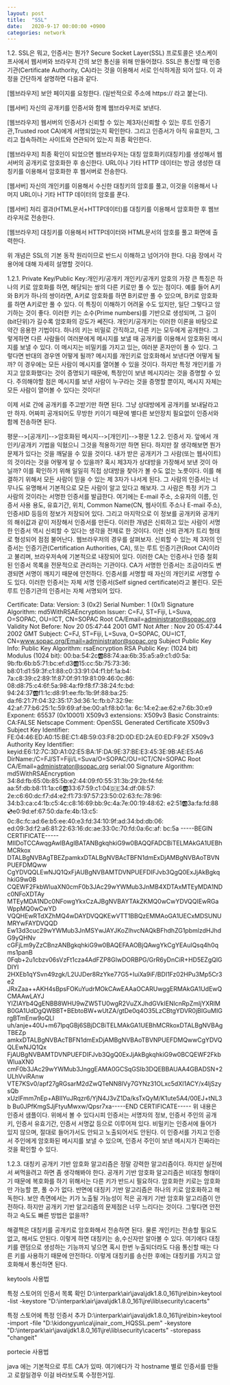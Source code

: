 ```yaml
---
layout: post
title:  "SSL"
date:   2020-9-17 00:00:00 +0900
categories: network
---
```


1.2. SSL은 뭐고, 인증서는 뭔가?
Secure Socket Layer(SSL) 프로토콜은 넷스케이프사에서 웹서버와 브라우저 간의 보안 통신을 위해 만들어졌다. SSL은 통신할 때 인증기관(Certificate Authority, CA)라는 것을 이용해서 서로 인식하게끔 되어 있다. 이 과정을 간단하게 설명하면 다음과 같다.

[웹브라우저] 보안 페이지를 요청한다. (일반적으로 주소에 https:// 라고 붙는다).

[웹서버] 자신의 공개키를 인증서와 함께 웹브라우저로 보낸다.

[웹브라우저] 웹서버의 인증서가 신뢰할 수 있는 제3자(신뢰할 수 있는 루트 인증기관,Trusted root CA)에게 서명되었는지 확인한다. 그리고 인증서가 아직 유효한지, 그리고 접속하려는 사이트와 연관되어 있는지 최종 확인한다.

[웹브라우저] 최종 확인이 되었으면 웹브라우저는 대칭 암호화키(대칭키)를 생성해서 웹서버의 공개키로 암호화한 후 송신한다. URL이나 기타 HTTP 데이터는 방금 생성한 대칭키를 이용해서 암호화한 후 웹서버로 전송한다.

[웹서버] 자신의 개인키를 이용해서 수신한 대칭키의 암호를 풀고, 이것을 이용해서 나머지 URL이나 기타 HTTP 데이터의 암호를 푼다.

[웹서버] 처리 결과(HTML문서+HTTP데이터)를 대칭키를 이용해서 암호화한 후 웹브라우저로 전송한다.

[웹브라우저] 대칭키를 이용해서 HTTP데이터와 HTML문서의 암호를 풀고 화면에 출력한다.

위 개념은 SSL의 기본 동작 원리이므로 반드시 이해하고 넘어가야 한다. 다음 장에서 각 용어에 대해 자세히 설명할 것이다.

1.2.1. Private Key/Public Key:개인키/공개키
개인키/공개키 암호의 가장 큰 특징은 하나의 키로 암호화를 하면, 해당되는 쌍의 다른 키로만 풀 수 있는 점이다. 예를 들어 A키와 B키가 하나의 쌍이라면, A키로 암호화를 하면 B키로만 풀 수 있으며, B키로 암호화를 하면 A키로만 풀 수 있다. 이 특징이 이해하기 어려울 수도 있지만, 일단 그렇다고 암기하는 것이 좋다. 이러한 키는 소수(Prime numbers)를 기반으로 생성되며, 그 길이(bit단위)가 길수록 암호화의 강도가 쎄진다. 개인키/공개키는 이러한 이론을 바탕으로 약간 응용한 기법이다. 하나의 키는 비밀로 간직하고, 다른 키는 모두에게 공개한다. 그렇게하면 다른 사람들이 여러분에게 메시지를 보낼 때 공개키를 이용해서 암호화된 메시지를 보낼 수 있다. 이 메시지는 비밀키를 가지고 있는, 여러분 혼자만이 풀 수 있다. 그렇다면 반대의 경우엔 어떻게 될까? 메시지를 개인키로 암호화해서 보낸다면 어떻게 될까? 이 경우에는 모든 사람이 메시지를 열어볼 수 있을 것이다. 하지만 특정 개인키를 가지고 암호화했다는 것이 증명되기 때문에, 특정인이 보낸 메시지라는 것을 증명할 수 있다. 주의해야할 점은 메시지를 보낸 사람이 누구라는 것을 증명할 뿐이지, 메시지 자체는 모든 사람이 열어볼 수 있다는 것이다!

이제 서로 간에 공개키를 주고받기만 하면 된다. 그냥 상대방에게 공개키를 보내달라고만 하자. 어짜피 공개되어도 무방한 키이기 때문에 별다른 보안장치 필요없이 인증서와 함께 전송하면 된다.

평문-->[공개키]-->암호화된 메시지-->[개인키]-->평문
1.2.2. 인증서
자. 앞에서 개인키/공개키 기법을 익혔으니 그것을 적용하기만 하면 된다. 하지만 잘 생각해보면 뭔가 문제가 있다는 것을 깨달을 수 있을 것이다. 내가 받은 공개키가 그 사람(또는 웹사이트)의 것이라는 것을 어떻게 알 수 있을까? 혹시 제3자가 상대방을 가장해서 보낸 것이 아닐까? 이를 확인하기 위해 일일히 직접 상대방을 찾아가 볼 수도 없는 노릇이다. 이를 해결하기 위해서 모든 사람이 믿을 수 있는 제 3자가 나서게 된다. 그 사람의 인증서는 너무나도 유명해서 기본적으로 모든 사람이 알고 있다고 해보자. 그 사람은 특정 키가 그 사람의 것이라는 서명한 인증서를 발급한다. 여기에는 E-mail 주소, 소유자의 이름, 인증서 사용 용도, 유효기간, 위치, Common Name(CN, 웹사이트 주소나 E-mail 주소), 인증서ID 등등의 정보가 저장되어 있다. 그리고 마지막으로 이 정보를 공개키와 공개키의 해쉬값과 같이 저장해서 인증서를 만든다. 이러한 개념은 신뢰하고 있는 사람이 서명한 인증서 역시 신뢰할 수 있다는 생각을 전제로 한 것이다. 이런 신뢰 관계가 트리 형태로 형성되어 점점 불어난다. 웹브라우저의 경우를 살펴보자. 신뢰할 수 있는 제 3자의 인증서는 인증기관(Certification Authorities, CA), 또는 루트 인증기관(Root CA)이라고 불리며, 브라우저속에 기본적으로 내장되어 있다. 이러한 CA는 인증서나 인증 철회된 인증서 목록을 전문적으로 관리하는 기관이다. CA가 서명한 인증서는 조금이라도 변경되면 서명이 깨지기 때문에 안전하다. 인증서를 서명할 때 자신의 개인키로 서명할 수도 있다. 이러한 인증서는 자체 서명 인증서(Self signed certificate)라고 불린다. 모든 루트 인증기관의 인증서는 자체 서명되어 있다.

Certificate:     Data:         Version: 3 (0x2)         Serial Number: 1 (0x1)         Signature Algorithm: md5WithRSAEncryption         Issuer: C=FJ, ST=Fiji, L=Suva, O=SOPAC, OU=ICT, CN=SOPAC Root CA/Email=administrator@sopac.org         Validity             Not Before: Nov 20 05:47:44 2001 GMT             Not After : Nov 20 05:47:44 2002 GMT         Subject: C=FJ, ST=Fiji, L=Suva, O=SOPAC, OU=ICT, CN=www.sopac.org/Email=administrator@sopac.org         Subject Public Key Info:             Public Key Algorithm: rsaEncryption              RSA Public Key: (1024 bit)                 Modulus (1024 bit):                     00:ba:54:2c:ab:88:74:aa:6b:35:a5:a9:c1:d0:5a:                     9b:fb:6b:b5:71:bc:ef:d3:ab:15:cc:5b:75:73:36:                     b8:01:d1:59:3f:c1:88:c0:33:91:04:f1:bf:1a:b4:                     7a:c8:39:c2:89:1f:87:0f:91:19:81:09:46:0c:86:                     08:d8:75:c4:6f:5a:98:4a:f9:f8:f7:38:24:fc:bd:                     94:24:37:ab:f1:1c:d8:91:ee:fb:1b:9f:88:ba:25:                     da:f6:21:7f:04:32:35:17:3d:36:1c:fb:b7:32:9e:                     42:af:77:b6:25:1c:59:69:af:be:00:a1:f8:b0:1a:                     6c:14:e2:ae:62:e7:6b:30:e9                 Exponent: 65537 (0x10001)          X509v3 extensions:              X509v3 Basic Constraints:                  CA:FALSE              Netscape Comment:                  OpenSSL Generated Certificate             X509v3 Subject Key Identifier:                 FE:04:46:ED:A0:15:BE:C1:4B:59:03:F8:2D:0D:ED:2A:E0:ED:F9:2F              X509v3 Authority Key Identifier:                 keyid:E6:12:7C:3D:A1:02:E5:BA:1F:DA:9E:37:BE:E3:45:3E:9B:AE:E5:A6                  DirName:/C=FJ/ST=Fiji/L=Suva/O=SOPAC/OU=ICT/CN=SOPAC Root CA/Email=administrator@sopac.org                  serial:00    Signature Algorithm: md5WithRSAEncryption        34:8d:fb:65:0b:85:5b:e2:44:09:f0:55:31:3b:29:2b:f4:fd:         aa:5f:db:b8:11:1a:c6:ab:33:67:59:c1:04:de:34:df:08:57:         2e:c6:60:dc:f7:d4:e2:f1:73:97:57:23:50:02:63:fc:78:96:         34:b3:ca:c4:1b:c5:4c:c8:16:69:bb:9c:4a:7e:00:19:48:62:         e2:51:ab:3a:fa:fd:88:cd:e0:9d:ef:67:50:da:fe:4b:13:c5:         0c:8c:fc:ad:6e:b5:ee:40:e3:fd:34:10:9f:ad:34:bd:db:06:         ed:09:3d:f2:a6:81:22:63:16:dc:ae:33:0c:70:fd:0a:6c:af:        bc:5a -----BEGIN CERTIFICATE----- MIIDoTCCAwqgAwIBAgIBATANBgkqhkiG9w0BAQQFADCBiTELMAkGA1UEBhMCRkox DTALBgNVBAgTBEZpamkxDTALBgNVBAcTBFN1dmExDjAMBgNVBAoTBVNPUEFDMQww CgYDVQQLEwNJQ1QxFjAUBgNVBAMTDVNPUEFDIFJvb3QgQ0ExJjAkBgkqhkiG9w0B CQEWF2FkbWluaXN0cmF0b3JAc29wYWMub3JnMB4XDTAxMTEyMDA1NDc0NFoXDTAy MTEyMDA1NDc0NFowgYkxCzAJBgNVBAYTAkZKMQ0wCwYDVQQIEwRGaWppMQ0wCwYD VQQHEwRTdXZhMQ4wDAYDVQQKEwVTT1BBQzEMMAoGA1UECxMDSUNUMRYwFAYDVQQD Ew13d3cuc29wYWMub3JnMSYwJAYJKoZIhvcNAQkBFhdhZG1pbmlzdHJhdG9yQHNv cGFjLm9yZzCBnzANBgkqhkiG9w0BAQEFAAOBjQAwgYkCgYEAulQsq4h0qms1panB 0Fqb+2u1cbzv06sVzFt1cza4AdFZP8GIwDORBPG/GrR6yDnCiR+HD5EZgQlGDIYI 2HXEb1qYSvn49zgk/L2UJDer8RzYke77G5+IuiXa9iF/BDI1Fz02HPu3Mp5Cr3e2 JRxZaa++AKH4sBpsFOKuYudrMOkCAwEAAaOCARUwggERMAkGA1UdEwQCMAAwLAYJ YIZIAYb4QgENBB8WHU9wZW5TU0wgR2VuZXJhdGVkIENlcnRpZmljYXRlMB0GA1UdDgQWBBT+BEbtoBW+wUtZA/gtDe0q4O35LzCBtgYDVR0jBIGuMIGrgBTmEnw9oQLl uh/anje+40U+m67lpqGBj6SBjDCBiTELMAkGA1UEBhMCRkoxDTALBgNVBAgTBEZp amkxDTALBgNVBAcTBFN1dmExDjAMBgNVBAoTBVNPUEFDMQwwCgYDVQQLEwNJQ1Qx FjAUBgNVBAMTDVNPUEFDIFJvb3QgQ0ExJjAkBgkqhkiG9w0BCQEWF2FkbWluaXN0 cmF0b3JAc29wYWMub3JnggEAMA0GCSqGSIb3DQEBBAUAA4GBADSN+2ULhVviRAnw VTE7KSv0/apf27gRGsarM2dZwQTeNN8IVy7GYNz31OLxc5dXI1ACY/x4ljSzysQb xUzIFmm7nEp+ABlIYuJRqzr6/YjN4J3vZ1Da/ksTxQyM/K1ute5A4/00EJ+tNL3b Bu0JPfKmgSJjFtyuMwxw/Qpsr7xa-----END CERTIFICATE-----
위 내용은 인증서 샘플이다. 위에서 볼 수 있다시피 인증서는 서명자의 정보, 인증서 주인의 공개키, 인증서 유효기간, 인증서 서명값 등으로 이루어져 있다. 비밀키는 인증서에 들어가 있지 않으며, 절대로 들어가서도 안되고 노출되어서도 안된다. 이 인증서를 가지고 인증서 주인에게 암호화된 메시지를 보낼 수 있으며, 인증서 주인이 보낸 메시지가 진짜라는 것을 확인할 수 있다.

1.2.3. 대칭키
공개키 기반 암호화 알고리즘은 정말 강력한 알고리즘이다. 하지만 실전에서 써먹을려고 하면 좀 생각해봐야 한다. 공개키 기반 암호화 알고리즘은 비대칭 형태이기 때문에 복호화를 하기 위해서는 다른 키가 반드시 필요하다. 암호화한 키로는 암호화만 가능할 뿐, 풀 수가 없다. 반면에 대칭키 기반 알고리즘은 하나의 키로 암호화하고 해독한다. 보안 측면에서는 키가 노출될 가능성이 적은 공개키 기반 암호화 알고리즘이 안전하다. 하지만 공개키 기반 알고리즘의 문제점은 너무 느리다는 것이다. 그렇다면 안전하고 속도도 빠른 방법은 없을까?




해결책은 대칭키를 공개키로 암호화해서 전송하면 된다. 물론 개인키는 전송할 필요도 없고, 해서도 안된다. 이렇게 하면 대칭키는 송,수신자만 알아볼 수 있다. 여기에다 대칭키를 랜덤으로 생성하는 기능까지 넣으면 혹시 한번 누출되더라도 다음 통신할 때는 다른 키를 사용하기 때문에 안전하다. 이렇게 대칭키를 송신한 후에는 대칭키를 가지고 암호화해서 통신하면 된다.

keytools 사용법

특정 스토어의 인증서 목록 확인
D:\interpark\air\java\jdk1.8.0_161\jre\bin>keytool -list -keystore "D:\interpark\air\java\jdk1.8.0_161\jre\lib\security\cacerts"

특정 스토어에 특정 인증서 추가
D:\interpark\air\java\jdk1.8.0_161\jre\bin>keytool -import -file "D:\kidongyun\ca\jinair_com_HQSSL.pem" -keystore "D:\interpark\air\java\jdk1.8.0_161\jre\lib\security\cacerts" -storepass "changeit"


portecie 사용법

java 에는 기본적으로 루트 CA가 있따.
여기에다가 각 hostname 별로 인증서를 만들고 로컬일경우 이걸 바라보도록 수정한거임.



